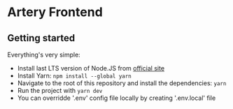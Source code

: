 # Artery Frontend

## Getting started

Everything's very simple:

- Install last LTS version of Node.JS from [official site](https://nodejs.org/en)
- Install Yarn: `npm install --global yarn`
- Navigate to the root of this repository and install the dependencies: `yarn`
- Run the project with `yarn dev`
- You can overridde '.env' config file locally by creating '.env.local' file
